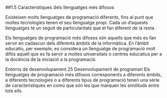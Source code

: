 ##1.5 Característiques dels llenguatges més difosos

Existeixen molts llenguatges de programació diferents, fins al punt que moltes
tecnologies tenen el seu llenguatge propi. Cada un d’aquests llenguatges té un
seguit de particularitats que el fan diferent de la resta.

Els llenguatges de programació més difosos són aquells que més es fan servir
en cadascun dels diferents àmbits de la informàtica. En l’àmbit educatiu, per
exemple, es considera un llenguatge de programació molt difós aquell que es fa
servir a moltes universitats o centres educatius per a la docència de la iniciació a
la programació.

Entorns de desenvolupament 25 Desenvolupament de programari
Els llenguatges de programació més difosos corresponents a diferents àmbits,
a diferents tecnologies o a diferents tipus de programació tenen una sèrie de
característiques en comú que són les que marquen les similituds entre tots ells.
